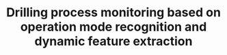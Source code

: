 ---
layout: "publication"
title: "Drilling process monitoring based on operation mode recognition and dynamic feature extraction"
type: "paper"
order: 190
year: 2023
authors: "Yupeng Li, Weihua Cao, R. Bhushan Gopaluni, Wenkai Hu, Chao Gan, Min Wu"
external_url: "https://ieeexplore.ieee.org/abstract/document/10256038"
journal: "IEEE Transactions on Industrial Electronics"
pdf: "2023J11_yupeng_tie.pdf"
thumbnail: "2023J11_yupeng_tie.png"
image: "/assets/thumbnails/2023J11_yupeng_tie.png"
thumbnail_caption: "Fig. 4. Architecture of LSTM-based SPP prediction model."
description: "Process monitoring contributes significantly to reducing the risk of downhole faults and preventing undesirable events. This study proposes a process monitoring method based on operation mode recognition and dynamic feature extraction for geological drilling processes. The main idea is to develop different monitoring procedures for various operation modes based on dynamic changes in drilling signals, so as to achieve reliable monitoring for a full drilling cycle including transient and steady-state processes. The contributions are threefold: 1) an operation mode recognition method is developed for drilling processes based on rules discovered from multivariate time series; 2) a long-short term dynamic feature extraction method is proposed to design a process monitoring method for transient processes; 3) a data-driven model based on the long short-term memory is established for time series prediction to monitor steady-state processes. Industrial case studies from a drilling project demonstrate the effectiveness and superiority of the proposed method."
---